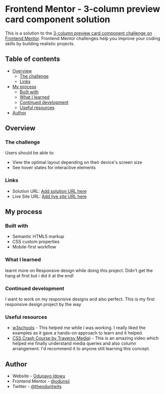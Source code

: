 # Frontend Mentor - 3-column preview card component solution

This is a solution to the [3-column preview card component challenge on Frontend Mentor](https://www.frontendmentor.io/challenges/3column-preview-card-component-pH92eAR2-). Frontend Mentor challenges help you improve your coding skills by building realistic projects. 

## Table of contents

- [Overview](#overview)
  - [The challenge](#the-challenge)
  - [Links](#links)
- [My process](#my-process)
  - [Built with](#built-with)
  - [What I learned](#what-i-learned)
  - [Continued development](#continued-development)
  - [Useful resources](#useful-resources)
- [Author](#author)

## Overview

### The challenge

Users should be able to:

- View the optimal layout depending on their device's screen size
- See hover states for interactive elements

### Links

- Solution URL: [Add solution URL here](https://your-solution-url.com)
- Live Site URL: [Add live site URL here](https://your-live-site-url.com)

## My process

### Built with

- Semantic HTML5 markup
- CSS custom properties
- Mobile-first workflow

### What I learned

learnt more on Responsive design while doing this project. Didn't get the hang at first but i did it at the end! 

### Continued development
I want to work on my responsive designs and also perfect. This is my first responsive design project by the way

### Useful resources

- [w3schools](https://www.w3schools.com) - This helped me while i was working. I really liked the examples 
as it gave a hands-on approach to learn and it helped.
- [CSS Crash Course by Traversy Media](https://youtu.be/yfoY53QXEnI)) - This is an amazing video which helped me finally understand media queries and also column arrangement. I'd recommend it to anyone still learning this concept.

## Author

- Website - [Odunayo Idowu](https://www.your-site.com)
- Frontend Mentor - [@odunsii](https://www.frontendmentor.io/profile/yourusername)
- Twitter - [@theoduntwits](https://www.twitter.com/yourusername)
